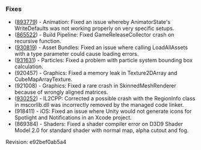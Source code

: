 ### Fixes

*   ([893779](https://issuetracker.unity3d.com/product/unity/issues/guid/893779/)) - Animation: Fixed an issue whereby AnimatorState's WriteDefaults was not working properly on very specific setups.
*   ([865522](https://issuetracker.unity3d.com/product/unity/issues/guid/865522/)) - Build Pipeline: Fixed GameReleaseCollector crash on recursive function.
*   ([930819](https://issuetracker.unity3d.com/product/unity/issues/guid/930819/)) - Asset Bundles: Fixed an issue where calling LoadAllAssets with a type parameter could cause loading errors.
*   ([931631](https://issuetracker.unity3d.com/product/unity/issues/guid/931631/)) - Particles: Fixed a problem with particle system bounding box calculation.
*   (920457) - Graphics: Fixed a memory leak in Texture2DArray and CubeMapArrayTexture.
*   (921008) - Graphics: Fixed a rare crash in SkinnedMeshRenderer because of wrongly aligned matrices.
*   ([930252](https://issuetracker.unity3d.com/product/unity/issues/guid/930252/)) - IL2CPP: Corrected a possible crash with the RegionInfo class in mscorlib.dll was incorrectly removed by the managed code linker.
*   (918411) - iOS: Fixed an issue where Unity would not generate icons for Spotlight and Notifications in an Xcode project.
*   (869384) - Shaders: Fixed a shader compiler error on D3D9 Shader Model 2.0 for standard shader with normal map, alpha cutout and fog.

Revision: e92bef0ab5a4
